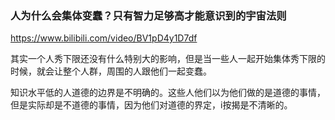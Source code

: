 ### 人为什么会集体变蠢？只有智力足够高才能意识到的宇宙法则
https://www.bilibili.com/video/BV1pD4y1D7df

其实一个人秀下限还没有什么特别大的影响，但是当一些人一起开始集体秀下限的时候，就会让整个人群，周围的人跟他们一起变蠢。

知识水平低的人道德的边界是不明确的。这些人他们以为他们做的是道德的事情，但是实际却是不道德的事情，因为他们对道德的界定，i按揭是不清晰的。
